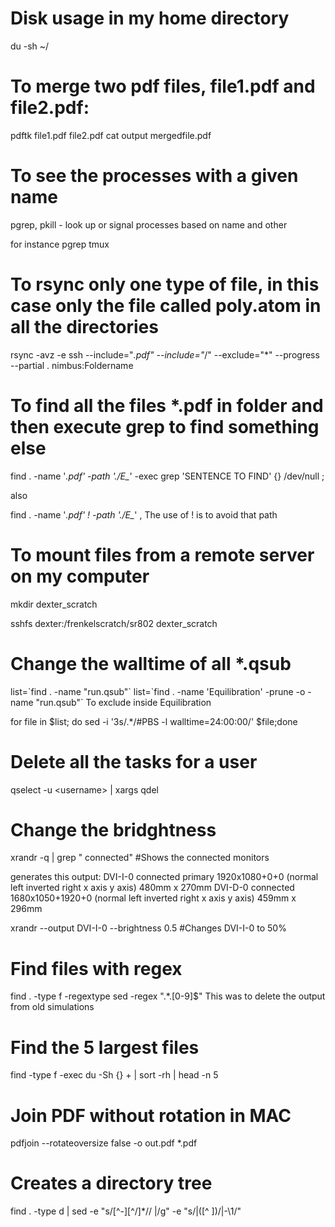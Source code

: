 # Disk usage in my home directory
du -sh ~/  

# To merge two pdf files, file1.pdf and file2.pdf:

pdftk file1.pdf file2.pdf cat output mergedfile.pdf

# To see the processes with a given name

pgrep, pkill - look up or signal processes based on name and other

for instance pgrep tmux


# To rsync only one type of file, in this case only the file called poly.atom in all the directories

rsync -avz -e ssh --include="*.pdf" --include="*/" --exclude="*" --progress --partial . nimbus:Foldername


# To find all the files *.pdf in folder and then execute grep to find something else

find .  -name '*.pdf'  -path './E_*' -exec grep 'SENTENCE TO FIND' {} /dev/null \;

also

find .  -name '*.pdf'  ! -path './E_*'  , The use of ! is to avoid that path

# To mount files from a remote server on my computer

mkdir dexter_scratch

sshfs dexter:/frenkelscratch/sr802 dexter_scratch


# Change the walltime of all *.qsub
list=\`find . -name "run.qsub"\`
list=\`find . -name 'Equilibration' -prune -o  -name "run.qsub"\` To exclude inside Equilibration

for file in $list; do sed -i '3s/.*/#PBS -l walltime=24:00:00/' $file;done 


# Delete all the tasks for a user
qselect -u \<username> | xargs qdel

# Change the bridghtness

xrandr -q | grep " connected" #Shows the connected monitors

generates this output:
DVI-I-0 connected primary 1920x1080+0+0 (normal left inverted right x axis y axis) 480mm x 270mm
DVI-D-0 connected 1680x1050+1920+0 (normal left inverted right x axis y axis) 459mm x 296mm

xrandr --output DVI-I-0 --brightness 0.5 #Changes DVI-I-0 to 50%

# Find files with regex

find . -type f -regextype sed -regex ".*.[0-9]$"   This was to delete the output from old simulations

# Find the 5 largest files

find -type f -exec du -Sh {} + | sort -rh | head -n 5


# Join PDF without rotation in MAC
pdfjoin  --rotateoversize false -o out.pdf *.pdf


# Creates a directory tree

find . -type d | sed -e "s/[^-][^\/]*\//  |/g" -e "s/|\([^ ]\)/|-\1/"
